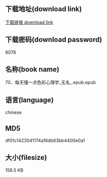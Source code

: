 ## 下载地址(download link)
[下载链接 download link](https://voluble-croquembouche-d321dc.netlify.app/?s=70%E3%80%81%E6%AF%8F%E5%A4%A9%E6%87%82%E4%B8%80%E7%82%B9%E8%89%B2%E5%BD%A9%E5%BF%83%E7%90%86%E5%AD%A6_%E6%97%A0%E5%90%8D_.epub)

## 下载密码(download password)
8078

## 名称(book name)
70、每天懂一点色彩心理学_无名_.epub.epub

## 语言(language)
chinese

## MD5
df01c1423041174a16db63bb4400e0a1

## 大小(filesize)
158.5 KB
